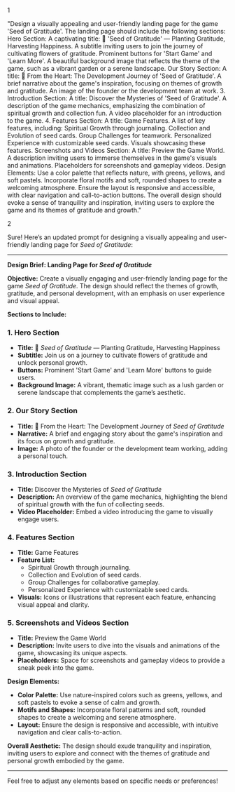 1 

"Design a visually appealing and user-friendly landing page for the game 'Seed of Gratitude'. The landing page should include the following sections:
Hero Section:
A captivating title: 🌱 'Seed of Gratitude' — Planting Gratitude, Harvesting Happiness.
A subtitle inviting users to join the journey of cultivating flowers of gratitude.
Prominent buttons for 'Start Game' and 'Learn More'.
A beautiful background image that reflects the theme of the game, such as a vibrant garden or a serene landscape.
Our Story Section:
A title: 🌟 From the Heart: The Development Journey of 'Seed of Gratitude'.
A brief narrative about the game's inspiration, focusing on themes of growth and gratitude.
An image of the founder or the development team at work.
3. Introduction Section:
A title: Discover the Mysteries of 'Seed of Gratitude'.
A description of the game mechanics, emphasizing the combination of spiritual growth and collection fun.
A video placeholder for an introduction to the game.
4. Features Section:
A title: Game Features.
A list of key features, including:
Spiritual Growth through journaling.
Collection and Evolution of seed cards.
Group Challenges for teamwork.
Personalized Experience with customizable seed cards.
Visuals showcasing these features.
Screenshots and Videos Section:
A title: Preview the Game World.
A description inviting users to immerse themselves in the game's visuals and animations.
Placeholders for screenshots and gameplay videos.
Design Elements:
Use a color palette that reflects nature, with greens, yellows, and soft pastels.
Incorporate floral motifs and soft, rounded shapes to create a welcoming atmosphere.
Ensure the layout is responsive and accessible, with clear navigation and call-to-action buttons.
The overall design should evoke a sense of tranquility and inspiration, inviting users to explore the game and its themes of gratitude and growth."



2   

Sure! Here’s an updated prompt for designing a visually appealing and user-friendly landing page for *Seed of Gratitude*:

---

**Design Brief: Landing Page for *Seed of Gratitude***

**Objective:**
Create a visually engaging and user-friendly landing page for the game *Seed of Gratitude*. The design should reflect the themes of growth, gratitude, and personal development, with an emphasis on user experience and visual appeal.

**Sections to Include:**

### 1. **Hero Section**
- **Title:** 🌱 *Seed of Gratitude* — Planting Gratitude, Harvesting Happiness
- **Subtitle:** Join us on a journey to cultivate flowers of gratitude and unlock personal growth.
- **Buttons:** Prominent 'Start Game' and 'Learn More' buttons to guide users.
- **Background Image:** A vibrant, thematic image such as a lush garden or serene landscape that complements the game’s aesthetic.

### 2. **Our Story Section**
- **Title:** 🌟 From the Heart: The Development Journey of *Seed of Gratitude*
- **Narrative:** A brief and engaging story about the game's inspiration and its focus on growth and gratitude.
- **Image:** A photo of the founder or the development team working, adding a personal touch.

### 3. **Introduction Section**
- **Title:** Discover the Mysteries of *Seed of Gratitude*
- **Description:** An overview of the game mechanics, highlighting the blend of spiritual growth with the fun of collecting seeds.
- **Video Placeholder:** Embed a video introducing the game to visually engage users.

### 4. **Features Section**
- **Title:** Game Features
- **Feature List:**
  - Spiritual Growth through journaling.
  - Collection and Evolution of seed cards.
  - Group Challenges for collaborative gameplay.
  - Personalized Experience with customizable seed cards.
- **Visuals:** Icons or illustrations that represent each feature, enhancing visual appeal and clarity.

### 5. **Screenshots and Videos Section**
- **Title:** Preview the Game World
- **Description:** Invite users to dive into the visuals and animations of the game, showcasing its unique aspects.
- **Placeholders:** Space for screenshots and gameplay videos to provide a sneak peek into the game.

**Design Elements:**
- **Color Palette:** Use nature-inspired colors such as greens, yellows, and soft pastels to evoke a sense of calm and growth.
- **Motifs and Shapes:** Incorporate floral patterns and soft, rounded shapes to create a welcoming and serene atmosphere.
- **Layout:** Ensure the design is responsive and accessible, with intuitive navigation and clear calls-to-action.

**Overall Aesthetic:**
The design should exude tranquility and inspiration, inviting users to explore and connect with the themes of gratitude and personal growth embodied by the game.

---

Feel free to adjust any elements based on specific needs or preferences!

